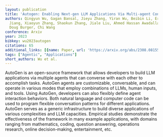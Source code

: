 ```yaml
---
layout: publication
title: 'Autogen: Enabling Next-gen LLM Applications Via Multi-agent Conversation'
authors: Qingyun Wu, Gagan Bansal, Jieyu Zhang, Yiran Wu, Beibin Li, Erkang Zhu, Li
  Jiang, Xiaoyun Zhang, Shaokun Zhang, Jiale Liu, Ahmed Hassan Awadallah, Ryen W White,
  Doug Burger, Chi Wang
conference: Arxiv
year: 2023
bibkey: wu2023autogen
citations: 65
additional_links: [{name: Paper, url: 'https://arxiv.org/abs/2308.08155'}]
tags: ["Agentic", "Applications"]
short_authors: Wu et al.
---
```

AutoGen is an open-source framework that allows developers to build LLM
applications via multiple agents that can converse with each other to
accomplish tasks. AutoGen agents are customizable, conversable, and can operate
in various modes that employ combinations of LLMs, human inputs, and tools.
Using AutoGen, developers can also flexibly define agent interaction behaviors.
Both natural language and computer code can be used to program flexible
conversation patterns for different applications. AutoGen serves as a generic
infrastructure to build diverse applications of various complexities and LLM
capacities. Empirical studies demonstrate the effectiveness of the framework in
many example applications, with domains ranging from mathematics, coding,
question answering, operations research, online decision-making, entertainment,
etc.